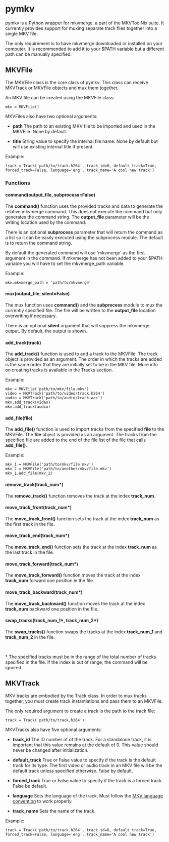 # pymkv
pymkv is a Python wrapper for mkvmerge, a part of the MKVToolNix suite. It currently provides support for muxing separate track files together into a single MKV file.

The only requirement is to have mkvmerge downloaded or installed on your computer. It is recommended to add it to your $PATH variable but a different path can be manually specified.


## MKVFile
The MKVFile class is the core class of pymkv. This class can receive MKVTrack or MKVFile objects and mux them together.

An MKV file can be created using the MKVFile class:
```
mkv = MKVFile()
```

MKVFiles also have two optional arguments:

* **path** The path to an existing MKV file to be imported and used in the MKVFile. None by default.

* **title** String value to specify the internal file name. None by default but will use existing internal title if present.

Example:
```
track = Track('path/to/track.h264', track_id=0, default_track=True, forced_track=False, language='eng', track_name='A cool new track')
```

### Functions
#### command(output_file, subprocess=False)
The <b>command()</b> function uses the provided tracks and data to generate the relative mkvmerge command. This does not execute the command but only generates the command string. The <b>output_file</b> parameter will be the writing location used by the command.

There is an optional <b>subprocess</b> parameter that will return the command as a list so it can be easily executed using the subprocess module. The default is to return the command string.

By default the generated command will use 'mkvmerge' as the first argument in the command. If mkvmerge has not been added to your $PATH variable you will have to set the mkvmerge_path variable.

Example:
```
mkv.mkvmerge_path = 'path/to/mkvmerge'
```

#### mux(output_file, silent=False)
The mux function uses <b>command()</b> and the <b>subprocess</b> module to mux the currently specified file. The file will be written to the <b>output_file</b> location overwriting if necessary.

There is an optional <b>silent</b> argument that will suppress the mkvmerge output. By default, the output is shown.

#### add_track(track)
The <b>add_track()</b> function is used to add a track to the MKVFile. The track object is provided as an argument. The order in which the tracks are added is the same order that they are initially set to be in the MKV file. More info on creating tracks is available in the Tracks section.

Example:
```
mkv = MKVFile('path/to/mkv/file.mkv')
video = MKVTrack('path/to/video/track.h264')
audio = MKVTrack('path/to/audio/track.aac')
mkv.add_track(video)
mkv.add_track(audio)
```

#### add_file(file)
The <b>add_file()</b> function is used to import tracks from the specified <b>file</b> to the MKVFile. The <b>file</b> object is provided as an argument. The tracks from the specified file are added to the end of the file list of the file that calls <b>add_file()</b>.

Example:
```
mkv_1 = MKVFile('path/to/mkv/file.mkv')
mkv_2 = MKVFile('path/to/another/mkv/file.mkv')
mkv_1.add_file(mkv_2)
```

#### remove_track(track_num*)
The <b>remove_track()</b> function removes the track at the index <b>track_num</b>.

#### move_track_front(track_num*)
The <b>move_track_front()</b> function sets the track at the index <b>track_num</b> as the first track in the file.

#### move_track_end(track_num*)
The <b>move_track_end()</b> function sets the track at the index <b>track_num</b> as the last track in the file.

#### move_track_forward(track_num*)
The <b>move_track_forward()</b> function moves the track at the index <b>track_num</b> forward one position in the file.

#### move_track_backward(track_num*)
The <b>move_track_backward()</b> function moves the track at the index <b>track_num</b> backward one position in the file.

#### swap_tracks(track_num_1*, track_num_2*)
The <b>swap_tracks()</b> function swaps the tracks at the index <b>track_num_1</b> and <b>track_num_2</b> in the file.

<br>

\* The specified tracks must be in the range of the total number of tracks specified in the file. If the index is out of range, the command will be ignored.


## MKVTrack
MKV tracks are embodied by the Track class. In order to mux tracks together, you must create track instantiations and pass them to an MKVFile.

The only required argument to create a track is the path to the track file:
```
track = Track('path/to/track.h264')
```

MKVTracks also have five optional arguments:

* **track_id** The ID number of of the track. For a standalone track, it is important that this value remains at the default of 0. This value should never be changed after initialization.

* **default_track** True or False value to specify if the track is the default track for its type. The first video or audio track in an MKV file will be the default track unless specified otherwise. False by default.

* **forced_track** True or False value to specify if the track is a forced track. False be default.

* **language** Sets the language of the track. Must follow the [MKV language convention](www.matroska.org/technical/specs/index.html#languages) to work properly.

* **track_name** Sets the name of the track.

Example:
```
track = Track('path/to/track.h264', track_id=0, default_track=True, forced_track=False, language='eng', track_name='A cool new track')
```
